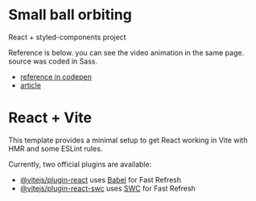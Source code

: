 # Small ball orbiting

React + styled-components project

Reference is below. you can see the video animation in the same page. source was coded in Sass. 
- [reference in codepen](https://codepen.io/naps62/pen/WvyBOy)
- [article](https://subvisual.com/blog/posts/62-perfecting-a-css-3d-animation/)



# React + Vite

This template provides a minimal setup to get React working in Vite with HMR and some ESLint rules.

Currently, two official plugins are available:

- [@vitejs/plugin-react](https://github.com/vitejs/vite-plugin-react/blob/main/packages/plugin-react/README.md) uses [Babel](https://babeljs.io/) for Fast Refresh
- [@vitejs/plugin-react-swc](https://github.com/vitejs/vite-plugin-react-swc) uses [SWC](https://swc.rs/) for Fast Refresh
